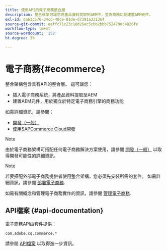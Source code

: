 ```yaml
---
title: 使用API的電子商務整合層
description: 整合框架可讓您將產品資料提取到AEM中，並為商務功能建置AEM元件。
exl-id: da63c576-34cd-40ce-81de-d7391a331364
source-git-commit: eaffc71c23c18d26ec5cbb2bbb7524790c4826fe
workflow-type: tm+mt
source-wordcount: '152'
ht-degree: 3%

---
```


# 電子商務{#ecommerce}

整合架構包含具有API的整合層。 這可讓您：

* 插入電子商務系統，將產品資料提取至AEM
* 建置AEM元件，用於獨立於特定電子商務引擎的商務功能

如需詳細資訊，請參閱：

* [開發（一般）](/help/commerce/cif-classic/developing/generic.md)
* [使用SAPCommerce Cloud開發](/help/commerce/cif-classic/developing/sap-commerce-cloud.md)

>[!NOTE]
>
>由於電子商務架構可搭配任何電子商務解決方案使用，請參閱 [開發（一般）](/help/commerce/cif-classic/developing/generic.md) 以取得開發可能性的詳細資訊。

>[!NOTE]
>
>若要搭配外部電子商務提供者使用整合架構，您必須先安裝所需的套件。 如需詳細資訊，請參閱 [部署電子商務](/help/commerce/cif-classic/deploying/ecommerce.md).
>
>如需有關概念和管理電子商務實作的資訊，請參閱 [管理電子商務](/help/commerce/cif-classic/administering/ecommerce.md).

## API檔案 {#api-documentation}

電子商務API由套件提供：

`com.adobe.cq.commerce.*`

請參閱 [API檔案](https://helpx.adobe.com/experience-manager/6-5/sites/developing/using/reference-materials/javadoc/index.html) 以取得進一步資訊。
